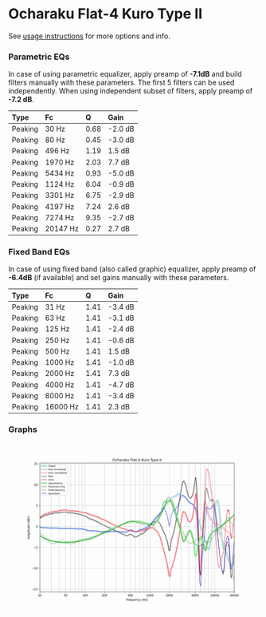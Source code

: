 # Ocharaku Flat-4 Kuro Type II
See [usage instructions](https://github.com/jaakkopasanen/AutoEq#usage) for more options and info.

### Parametric EQs
In case of using parametric equalizer, apply preamp of **-7.1dB** and build filters manually
with these parameters. The first 5 filters can be used independently.
When using independent subset of filters, apply preamp of **-7.2 dB**.

| Type    | Fc       |    Q | Gain    |
|:--------|:---------|:-----|:--------|
| Peaking | 30 Hz    | 0.68 | -2.0 dB |
| Peaking | 80 Hz    | 0.45 | -3.0 dB |
| Peaking | 496 Hz   | 1.19 | 1.5 dB  |
| Peaking | 1970 Hz  | 2.03 | 7.7 dB  |
| Peaking | 5434 Hz  | 0.93 | -5.0 dB |
| Peaking | 1124 Hz  | 6.04 | -0.9 dB |
| Peaking | 3301 Hz  | 6.75 | -2.9 dB |
| Peaking | 4197 Hz  | 7.24 | 2.6 dB  |
| Peaking | 7274 Hz  | 9.35 | -2.7 dB |
| Peaking | 20147 Hz | 0.27 | 2.7 dB  |

### Fixed Band EQs
In case of using fixed band (also called graphic) equalizer, apply preamp of **-6.4dB**
(if available) and set gains manually with these parameters.

| Type    | Fc       |    Q | Gain    |
|:--------|:---------|:-----|:--------|
| Peaking | 31 Hz    | 1.41 | -3.4 dB |
| Peaking | 63 Hz    | 1.41 | -3.1 dB |
| Peaking | 125 Hz   | 1.41 | -2.4 dB |
| Peaking | 250 Hz   | 1.41 | -0.6 dB |
| Peaking | 500 Hz   | 1.41 | 1.5 dB  |
| Peaking | 1000 Hz  | 1.41 | -1.0 dB |
| Peaking | 2000 Hz  | 1.41 | 7.3 dB  |
| Peaking | 4000 Hz  | 1.41 | -4.7 dB |
| Peaking | 8000 Hz  | 1.41 | -3.4 dB |
| Peaking | 16000 Hz | 1.41 | 2.3 dB  |

### Graphs
![](./Ocharaku%20Flat-4%20Kuro%20Type%20II.png)